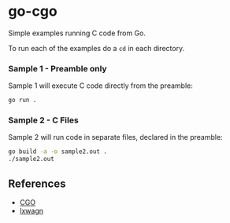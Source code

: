 # go-cgo

Simple examples running C code from Go.

To run each of the examples do a `cd` in each directory.

### Sample 1 - Preamble only

Sample 1 will execute C code directly from the preamble:

```sh
go run .
```

### Sample 2 - C Files

Sample 2 will run code in separate files, declared in the preamble:

```sh
go build -a -o sample2.out .
./sample2.out
```

## References

- [CGO](https://www.golinuxcloud.com/cgo-tutorial/)
- [lxwagn](https://github.com/lxwagn/using-go-with-c-libraries)

